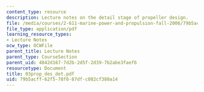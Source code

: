 ```yaml
---
content_type: resource
description: Lecture notes on the detail stage of propeller design.
file: /media/courses/2-611-marine-power-and-propulsion-fall-2006/79b5acff62f578f687dfc082cf380a14_03prop_des_det.pdf
file_type: application/pdf
learning_resource_types:
- Lecture Notes
ocw_type: OCWFile
parent_title: Lecture Notes
parent_type: CourseSection
parent_uid: 4842d167-7d2b-2d5f-2d39-7b2abe3faef6
resourcetype: Document
title: 03prop_des_det.pdf
uid: 79b5acff-62f5-78f6-87df-c082cf380a14
---
```

